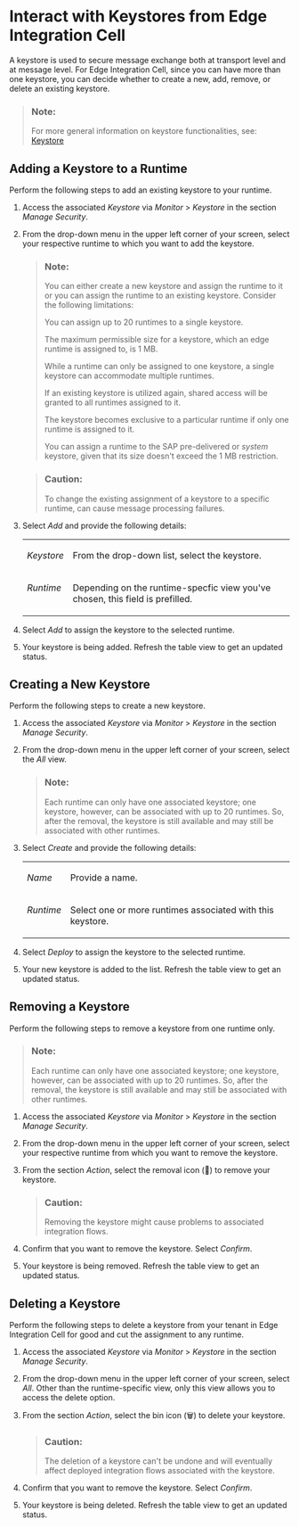 <!-- loiod4972b8ce9b140b0afab5d7af3ee098f -->

<link rel="stylesheet" type="text/css" href="css/sap-icons.css"/>

# Interact with Keystores from Edge Integration Cell

A keystore is used to secure message exchange both at transport level and at message level. For Edge Integration Cell, since you can have more than one keystore, you can decide whether to create a new, add, remove, or delete an existing keystore.

> ### Note:  
> For more general information on keystore functionalities, see: [Keystore](https://help.sap.com/docs/integration-suite/sap-integration-suite/keystore?version=CLOUD&q=keystore) 



<a name="loiod4972b8ce9b140b0afab5d7af3ee098f__section_pnt_ztq_nyb"/>

## Adding a Keystore to a Runtime

Perform the following steps to add an existing keystore to your runtime.

1.  Access the associated *Keystore* via *Monitor* \> *Keystore* in the section *Manage Security*.

2.  From the drop-down menu in the upper left corner of your screen, select your respective runtime to which you want to add the keystore.

    > ### Note:  
    > You can either create a new keystore and assign the runtime to it or you can assign the runtime to an existing keystore. Consider the following limitations:
    > 
    > You can assign up to 20 runtimes to a single keystore.
    > 
    > The maximum permissible size for a keystore, which an edge runtime is assigned to, is 1 MB.
    > 
    > While a runtime can only be assigned to one keystore, a single keystore can accommodate multiple runtimes.
    > 
    > If an existing keystore is utilized again, shared access will be granted to all runtimes assigned to it.
    > 
    > The keystore becomes exclusive to a particular runtime if only one runtime is assigned to it.
    > 
    > You can assign a runtime to the SAP pre-delivered or *system* keystore, given that its size doesn't exceed the 1 MB restriction.

    > ### Caution:  
    > To change the existing assignment of a keystore to a specific runtime, can cause message processing failures.

3.  Select *Add* and provide the following details:


    <table>
    <tr>
    <td valign="top">
    
    *Keystore*


    
    </td>
    <td valign="top">
    
    From the drop-down list, select the keystore.


    
    </td>
    </tr>
    <tr>
    <td valign="top">
    
    *Runtime*


    
    </td>
    <td valign="top">
    
    Depending on the runtime-specfic view you've chosen, this field is prefilled.


    
    </td>
    </tr>
    </table>
    
4.  Select *Add* to assign the keystore to the selected runtime.

5.  Your keystore is being added. Refresh the table view to get an updated status.




<a name="loiod4972b8ce9b140b0afab5d7af3ee098f__section_lx4_bwq_nyb"/>

## Creating a New Keystore

Perform the following steps to create a new keystore.

1.  Access the associated *Keystore* via *Monitor* \> *Keystore* in the section *Manage Security*.

2.  From the drop-down menu in the upper left corner of your screen, select the *All* view.

    > ### Note:  
    > Each runtime can only have one associated keystore; one keystore, however, can be associated with up to 20 runtimes. So, after the removal, the keystore is still available and may still be associated with other runtimes.

3.  Select *Create* and provide the following details:


    <table>
    <tr>
    <td valign="top">
    
    *Name*


    
    </td>
    <td valign="top">
    
    Provide a name.


    
    </td>
    </tr>
    <tr>
    <td valign="top">
    
    *Runtime*


    
    </td>
    <td valign="top">
    
    Select one or more runtimes associated with this keystore.


    
    </td>
    </tr>
    </table>
    
4.  Select *Deploy* to assign the keystore to the selected runtime.

5.  Your new keystore is added to the list. Refresh the table view to get an updated status.




<a name="loiod4972b8ce9b140b0afab5d7af3ee098f__section_cbz_ctq_nyb"/>

## Removing a Keystore

Perform the following steps to remove a keystore from one runtime only.

> ### Note:  
> Each runtime can only have one associated keystore; one keystore, however, can be associated with up to 20 runtimes. So, after the removal, the keystore is still available and may still be associated with other runtimes.

1.  Access the associated *Keystore* via *Monitor* \> *Keystore* in the section *Manage Security*.

2.  From the drop-down menu in the upper left corner of your screen, select your respective runtime from which you want to remove the keystore.

3.  From the section *Action*, select the removal icon \(<span class="SAP-icons"></span>\) to remove your keystore.

    > ### Caution:  
    > Removing the keystore might cause problems to associated integration flows.

4.  Confirm that you want to remove the keystore. Select *Confirm*.

5.  Your keystore is being removed. Refresh the table view to get an updated status.




<a name="loiod4972b8ce9b140b0afab5d7af3ee098f__section_gwj_ttq_nyb"/>

## Deleting a Keystore

Perform the following steps to delete a keystore from your tenant in Edge Integration Cell for good and cut the assignment to any runtime.

1.  Access the associated *Keystore* via *Monitor* \> *Keystore* in the section *Manage Security*.

2.  From the drop-down menu in the upper left corner of your screen, select *All*. Other than the runtime-specific view, only this view allows you to access the delete option.

3.  From the section *Action*, select the bin icon \(:wastebasket:\) to delete your keystore.

    > ### Caution:  
    > The deletion of a keystore can't be undone and will eventually affect deployed integration flows associated with the keystore.

4.  Confirm that you want to remove the keystore. Select *Confirm*.

5.  Your keystore is being deleted. Refresh the table view to get an updated status.


